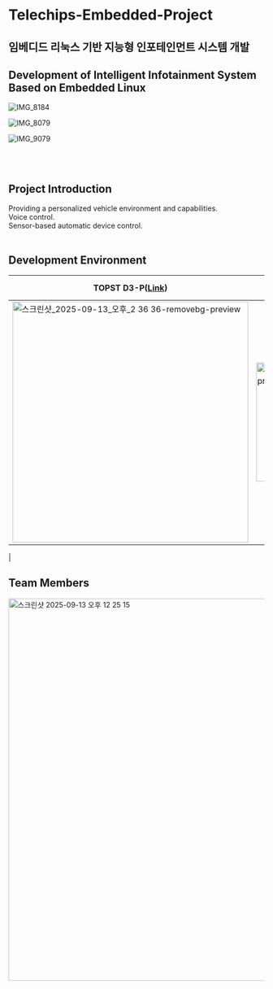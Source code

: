 # Telechips-Embedded-Project
## 임베디드 리눅스 기반 지능형 인포테인먼트 시스템 개발 
## Development of Intelligent Infotainment System Based on Embedded Linux
![IMG_8184](https://github.com/user-attachments/assets/a0cac6e6-90aa-4828-a15f-e47e497dfef1)


![IMG_8079](https://github.com/user-attachments/assets/047cd7fb-de7c-4774-bbc2-c43629698a51)


![IMG_9079](https://github.com/user-attachments/assets/c60a02a2-2be2-405b-a6db-3500d143e8b1)

<br><br>

## Project Introduction
Providing a personalized vehicle environment and capabilities. <br>
Voice control. <br>
Sensor-based automatic device control. <br>
<br>

## Development Environment

| **TOPST D3-P([Link](https://github.com/topst-development/Documentation/tree/main/Single%20Board%20Computer/P%20Model/D3-P))** | **VCP-G([Link](https://github.com/topst-development/Documentation/tree/main/Single%20Board%20Computer/G%20Model/VCP-G))** | **STM32 NUCLEO-F429ZI** |
| --- | --- | --- |
| <img width="464" height="474" alt="스크린샷_2025-09-13_오후_2 36 36-removebg-preview" src="https://github.com/user-attachments/assets/07773ecf-9cf3-4055-b645-217b52cc5388" /> | <img width="446" height="234" alt="스크린샷_2025-09-13_오후_2 36 51-removebg-preview" src="https://github.com/user-attachments/assets/ab7932cf-0730-414a-918e-497347691988" /> |<img width="162" height="389" alt="스크린샷_2025-09-13_오후_2 39 41-removebg-preview" src="https://github.com/user-attachments/assets/ba0db9e0-9de4-4279-8e7e-f6a632d58a5a" />
  |



## Team Members
<img width="947" height="752" alt="스크린샷 2025-09-13 오후 12 25 15" src="https://github.com/user-attachments/assets/72a2d04a-2f56-4046-add1-9785589a757a" />
